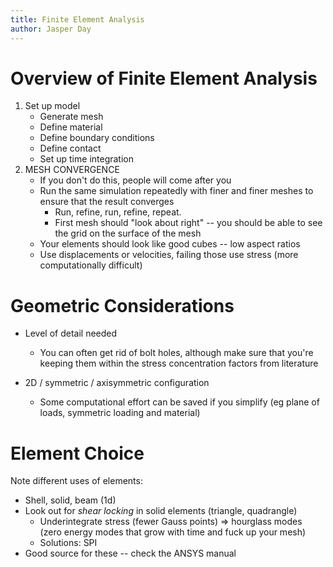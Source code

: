```yaml
---
title: Finite Element Analysis
author: Jasper Day
---
```


# Overview of Finite Element Analysis

1. Set up model
    - Generate mesh
    - Define material
    - Define boundary conditions
    - Define contact
    - Set up time integration
2. MESH CONVERGENCE
    - If you don't do this, people will come after you
    - Run the same simulation repeatedly with finer and finer meshes to ensure that the result converges
        - Run, refine, run, refine, repeat.
        - First mesh should "look about right" -- you should be able to see the grid on the surface of the mesh
    - Your elements should look like good cubes -- low aspect ratios
    - Use displacements or velocities, failing those use stress (more computationally difficult)

# Geometric Considerations

- Level of detail needed
    - You can often get rid of bolt holes, although make sure that you're keeping them within the stress concentration factors from literature

- 2D / symmetric / axisymmetric configuration
    - Some computational effort can be saved if you simplify (eg plane of loads, symmetric loading and material)

# Element Choice

Note different uses of elements:
- Shell, solid, beam (1d)
- Look out for *shear locking* in solid elements (triangle, quadrangle)
    - Underintegrate stress (fewer Gauss points) => hourglass modes (zero energy modes that grow with time and fuck up your mesh)
    - Solutions: SPI
- Good source for these -- check the ANSYS manual

